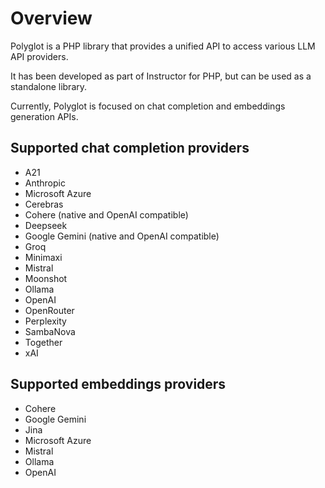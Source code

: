 # Overview

Polyglot is a PHP library that provides a unified API to access various LLM API providers.

It has been developed as part of Instructor for PHP, but can be used as a standalone library.

Currently, Polyglot is focused on chat completion and embeddings generation APIs.

## Supported chat completion providers

 - A21
 - Anthropic
 - Microsoft Azure
 - Cerebras
 - Cohere (native and OpenAI compatible)
 - Deepseek
 - Google Gemini (native and OpenAI compatible)
 - Groq
 - Minimaxi
 - Mistral
 - Moonshot
 - Ollama
 - OpenAI
 - OpenRouter
 - Perplexity
 - SambaNova
 - Together
 - xAI

## Supported embeddings providers

 - Cohere
 - Google Gemini
 - Jina
 - Microsoft Azure
 - Mistral
 - Ollama
 - OpenAI
